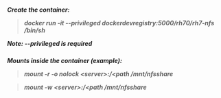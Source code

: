<h5> Create the container:

>docker run -it --privileged dockerdevregistry:5000/rh70/rh7-nfs /bin/sh


Note: **--privileged** is required

<h5> Mounts inside the container (example):

  >mount -r -o nolock \<server>:/\<path  /mnt/nfsshare
  
  >mount -w \<server>:/\<path  /mnt/nfsshare

